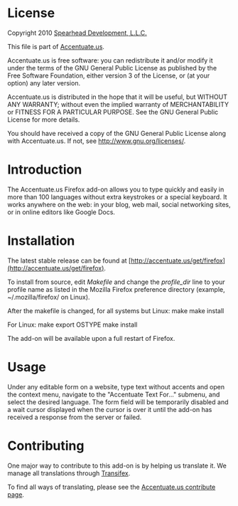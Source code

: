 License
=======
Copyright 2010 [Spearhead Development, L.L.C.](http://www.sddomain.com/)

This file is part of [Accentuate.us](http://accentuate.us/).

Accentuate.us is free software: you can redistribute it and/or modify
it under the terms of the GNU General Public License as published by
the Free Software Foundation, either version 3 of the License, or
(at your option) any later version.

Accentuate.us is distributed in the hope that it will be useful,
but WITHOUT ANY WARRANTY; without even the implied warranty of
MERCHANTABILITY or FITNESS FOR A PARTICULAR PURPOSE. See the
GNU General Public License for more details.

You should have received a copy of the GNU General Public License
along with Accentuate.us. If not, see <http://www.gnu.org/licenses/>.

Introduction
============
The Accentuate.us Firefox add-on allows you to type quickly and easily in more
than 100 languages without extra keystrokes or a special keyboard. It works
anywhere on the web: in your blog, web mail, social networking sites, or in
online editors like Google Docs.

Installation
============
The latest stable release can be found at [http://accentuate.us/get/firefox](http://accentuate.us/get/firefox).

To install from source, edit *Makefile* and change the *profile_dir* line to your
profile name as listed in the Mozilla Firefox preference directory (example,
~/.mozilla/firefox/ on Linux).

After the makefile is changed, for all systems but Linux:
    make
    make install

For Linux:
    make
    export OSTYPE make install

The add-on will be available upon a full restart of Firefox.

Usage
=====
Under any editable form on a website, type text without accents and open
the context menu, navigate to the "Accentuate Text For..." submenu, and
select the desired language. The form field will be temporarily disabled
and a wait cursor displayed when the cursor is over it until the add-on
has received a response from the server or failed.

Contributing
============
One major way to contribute to this add-on is by helping us translate it.
We manage all translations through [Transifex](http://www.transifex.net/projects/p/charlifter-l10n/).

To find all ways of translating, please see the [Accentuate.us contribute page](http://accentuate.us/contribute).
